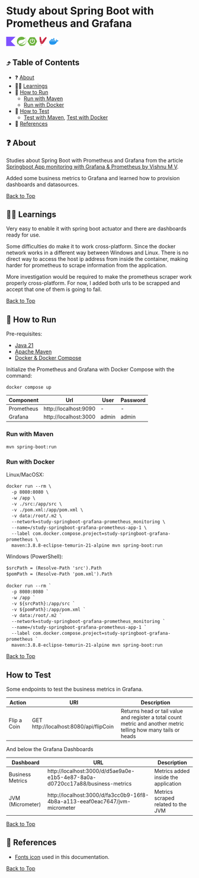 <!--suppress HtmlUnknownAnchorTarget -->
<h1>Study about Spring Boot with Prometheus and Grafana</h1>

<a href="https://kotlinlang.org/" title="Go to kotlin website"><img alt="Kotlin icon" src="./docs/assets/kotlin.svg" width="25"/></a>
<a href="https://spring.io/" title="Go to spring.io website"><img alt="Spring icon" src="./docs/assets/spring.svg" width="25"/></a>
<a href="https://spring.io/projects/spring-boot" title="Go to spring boot page"><img alt="Spring Boot icon" src="./docs/assets/springboot.svg" width="25"/></a>
<a href="https://maven.apache.org/" title="Go to apache.org website"><img alt="Docker icon" src="./docs/assets/apachemaven.svg" width="25"/></a>
<a href="https://www.docker.com/" title="Go to Docker"><img alt="Docker icon" src="./docs/assets/docker.svg" width="25"/></a>

<h2 id="table-of-contents">⤴️ Table of Contents</h2>

<ul>
  <li>❓ <a href="#about" title="Go to about bookmark">About</a></li>
  <li>👩‍🏫 <a href="#learnings" title="Go to learnings bookmark">Learnings</a></li>
  <li>
    🏃 <a href="#how-to-run" title="Go to how to run bookmark">How to Run</a>
    <ul>
      <li><a href="#how-to-run-maven" title="Go to how to run with maven bookmark">Run with Maven</a></li>
      <li><a href="#how-to-run-docker" title="Go to how to run with docker bookmark">Run with Docker</a></li>
    </ul>
  </li>
  <li>
    🚦 <a href="#how-to-test" title="Go to how to test bookmark">How to Test</a>
    <ul>
      <li>
        <a href="#how-to-test-maven" title="Go to how to test maven bookmark">Test with Maven</a>,
        <a href="#how-to-test-docker" title="Go to how to test docker bookmark">Test with Docker</a>
      </li>
    </ul>
  </li>
  <li>📖 <a href="#references" title="Go to about bookmark">References</a></li>
</ul>

<h2 id="about">❓ About</h2>

Studies about Spring Boot with Prometheus and Grafana from the
article <a href="https://medium.com/javarevisited/springboot-app-monitoring-with-grafana-prometheus-7c723f0dec15" title="Go to the link">
Springboot App monitoring with Grafana & Prometheus by Vishnu M V<a/>.

Added some business metrics to Grafana and learned how to provision dashboards and datasources.

<a href="#table-of-contents" title="Go to table of contents">Back to Top</a>

<h2 id="learnings">👩‍🏫 Learnings</h2>

Very easy to enable it with spring boot actuator and there are dashboards ready for use.

Some difficulties do make it to work cross-platform. Since the docker network works in a different way between Windows
and Linux. There is no direct way to access the host ip address from inside the container, making harder for prometheus
to scrape information from the application.

More investigation would be required to make the prometheus scraper work properly cross-platform. For now, I added both
urls to be scrapped and accept that one of them is going to fail.

<a href="#table-of-contents" title="Go to table of contents">Back to Top</a>

<h2 id="how-to-run">🏃 How to Run</h2>

Pre-requisites:
<ul>
    <li><a href="https://www.oracle.com/java/technologies/downloads/" title="Go to Oracle Java Downloads page">Java 21</a></li>
    <li><a href="https://maven.apache.org/" title="Go to Apache Maven Project website">Apache Maven</a></li>
    <li><a href="https://docs.docker.com/compose/" title="Go to Docker Compose Overview page">Docker & Docker Compose</a></li>
</ul>

Initialize the Prometheus and Grafana with Docker Compose with the command:

```shell
docker compose up
```

| Component  | Url                   | User  | Password |
|------------|-----------------------|-------|----------|
| Prometheus | http://localhost:9090 | -     | -        |
| Grafana    | http://localhost:3000 | admin | admin    | 

<h3 id="how-to-run-maven">Run with Maven</h3>

```shell
mvn spring-boot:run
```

<h3 id="how-to-run-docker">Run with Docker</h3>

Linux/MacOSX:

````shell
docker run --rm \
  -p 8080:8080 \
  -w /app \
  -v ./src:/app/src \
  -v ./pom.xml:/app/pom.xml \
  -v data:/root/.m2 \
  --network=study-springboot-grafana-prometheus_monitoring \
  --name=/study-springboot-grafana-prometheus-app-1 \
  --label com.docker.compose.project=study-springboot-grafana-prometheus \
  maven:3.8.8-eclipse-temurin-21-alpine mvn spring-boot:run
````

Windows (PowerShell):

````shell
$srcPath = (Resolve-Path 'src').Path
$pomPath = (Resolve-Path 'pom.xml').Path

docker run --rm `
  -p 8080:8080 `
  -w /app `
  -v ${srcPath}:/app/src `
  -v ${pomPath}:/app/pom.xml `
  -v data:/root/.m2 `
  --network=study-springboot-grafana-prometheus_monitoring `
  --name=/study-springboot-grafana-prometheus-app-1 `
  --label com.docker.compose.project=study-springboot-grafana-prometheus `
  maven:3.8.8-eclipse-temurin-21-alpine mvn spring-boot:run
````

<a href="#table-of-contents" title="Go to table of contents">Back to Top</a>

<h2 id="how-to-test">How to Test</h2>

Some endpoints to test the business metrics in Grafana.

| Action      | URI                                    | Description                                                                                                     |
|-------------|----------------------------------------|-----------------------------------------------------------------------------------------------------------------|
| Flip a Coin | GET http://localhost:8080/api/flipCoin | Returns head or tail value and register a total count metric and another metric telling how many tails or heads |

And below the Grafana Dashboards

| Dashboard        | URL                                                                           | Description                          |
|------------------|-------------------------------------------------------------------------------|--------------------------------------|
| Business Metrics | http://localhost:3000/d/d5ae9a0e-e1b5-4e87-8a0a-d0720cc17a88/business-metrics | Metrics added inside the application |
| JVM (Micrometer) | http://localhost:3000/d/fa3cc0b9-16f8-4b8a-a113-eeaf0eac7647/jvm-micrometer   | Metrics scraped related to the JVM   |

<a href="#table-of-contents" title="Go to table of contents">Back to Top</a>

<h2 id="references">📖 References</h2>

<ul>
  <li>
    <a href="https://simpleicons.org/" title="Go to simpleicons.org website">Fonts icon</a> used in this documentation.
  </li>
</ul>

<a href="#table-of-contents" title="Go to table of contents">Back to Top</a>